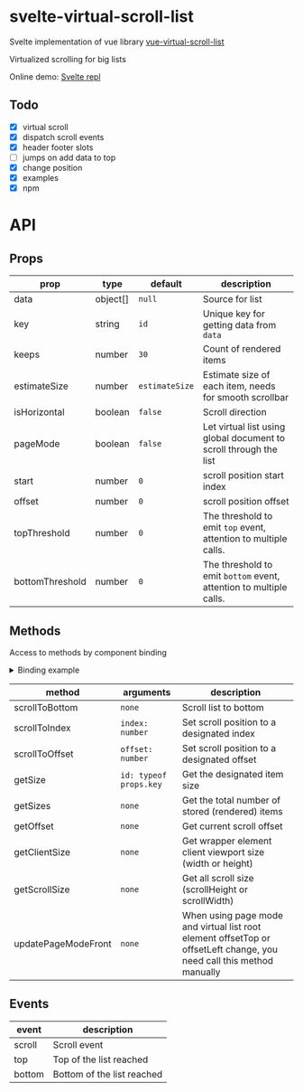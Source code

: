 # svelte-virtual-scroll-list

Svelte implementation of vue library [vue-virtual-scroll-list](https://github.com/tangbc/vue-virtual-scroll-list)

Virtualized scrolling for big lists

Online demo: [Svelte repl](https://ru.svelte.dev/repl/eae82aab17b04420885851d58de50a2e?version=3.38.2)

## Todo

- [x] virtual scroll
- [x] dispatch scroll events
- [x] header footer slots
- [ ] jumps on add data to top
- [x] change position
- [x] examples
- [x] npm

# API

## Props

|prop|type|default|description|
|---|---|---|---|
|data|object[]|`null`|Source for list|
|key|string|`id`|Unique key for getting data from `data`|
|keeps|number|`30`|Count of rendered items|
|estimateSize|number|`estimateSize`|Estimate size of each item, needs for smooth scrollbar|
|isHorizontal|boolean|`false`|Scroll direction|
|pageMode|boolean|`false`|Let virtual list using global document to scroll through the list|
|start|number|`0`|scroll position start index
|offset|number|`0`|scroll position offset
|topThreshold|number|`0`|The threshold to emit `top` event, attention to multiple calls.
|bottomThreshold|number|`0`|The threshold to emit `bottom` event, attention to multiple calls.

## Methods

Access to methods by component binding
<details>
<summary>Binding example</summary>

```html

<script>
    let vs
</script>

<VirtualScroll bind:this={vs}></VirtualScroll>
<button on:click={vs.scrollToBottom}>To bottom</button>
```

</details>

|method|arguments|description|
|---|---|---|
|scrollToBottom|`none`|Scroll list to bottom|
|scrollToIndex|`index: number`|Set scroll position to a designated index|
|scrollToOffset|`offset: number`|Set scroll position to a designated offset|
|getSize|`id: typeof props.key`|Get the designated item size|
|getSizes|`none`|Get the total number of stored (rendered) items|
|getOffset|`none`|Get current scroll offset|
|getClientSize|`none`|Get wrapper element client viewport size (width or height)|
|getScrollSize|`none`|Get all scroll size (scrollHeight or scrollWidth)|
|updatePageModeFront|`none`|When using page mode and virtual list root element offsetTop or offsetLeft change, you need call this method manually|

## Events

|event|description|
|---|---|
|scroll|Scroll event|
|top|Top of the list reached|
|bottom|Bottom of the list reached|
